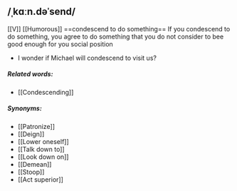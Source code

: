 ## /ˌkɑːn.dəˈsend/
[[V]] [[Humorous]]
==condescend to do something==
If you condescend to do something, you agree to do something that you do not consider to bee good enough for you social position

- I wonder if Michael will condescend to visit us? 

##### Related words:
- [[Condescending]]

##### Synonyms:
- [[Patronize]]
- [[Deign]]
- [[Lower oneself]]
- [[Talk down to]]
- [[Look down on]]
- [[Demean]]
- [[Stoop]]
- [[Act superior]]